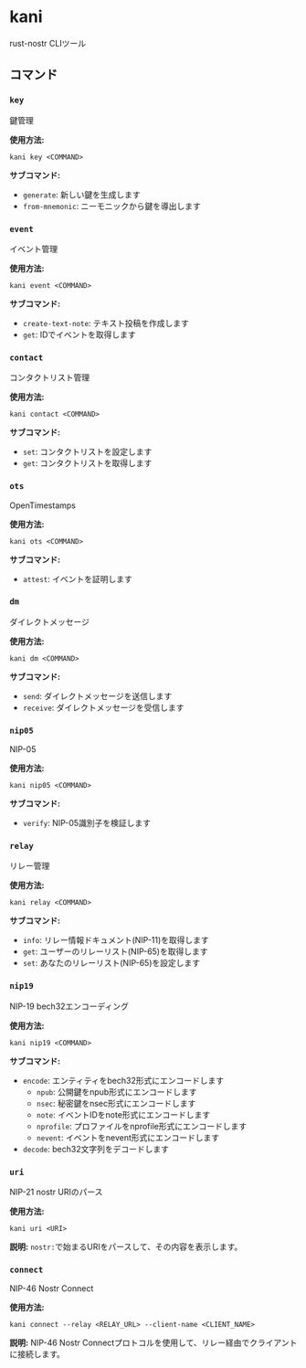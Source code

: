 # kani
rust-nostr CLIツール

## コマンド

### `key`
鍵管理

**使用方法:**
```
kani key <COMMAND>
```

**サブコマンド:**
- `generate`: 新しい鍵を生成します
- `from-mnemonic`: ニーモニックから鍵を導出します

### `event`
イベント管理

**使用方法:**
```
kani event <COMMAND>
```

**サブコマンド:**
- `create-text-note`: テキスト投稿を作成します
- `get`: IDでイベントを取得します

### `contact`
コンタクトリスト管理

**使用方法:**
```
kani contact <COMMAND>
```

**サブコマンド:**
- `set`: コンタクトリストを設定します
- `get`: コンタクトリストを取得します

### `ots`
OpenTimestamps

**使用方法:**
```
kani ots <COMMAND>
```

**サブコマンド:**
- `attest`: イベントを証明します

### `dm`
ダイレクトメッセージ

**使用方法:**
```
kani dm <COMMAND>
```

**サブコマンド:**
- `send`: ダイレクトメッセージを送信します
- `receive`: ダイレクトメッセージを受信します

### `nip05`
NIP-05

**使用方法:**
```
kani nip05 <COMMAND>
```

**サブコマンド:**
- `verify`: NIP-05識別子を検証します

### `relay`
リレー管理

**使用方法:**
```
kani relay <COMMAND>
```

**サブコマンド:**
- `info`: リレー情報ドキュメント(NIP-11)を取得します
- `get`: ユーザーのリレーリスト(NIP-65)を取得します
- `set`: あなたのリレーリスト(NIP-65)を設定します

### `nip19`
NIP-19 bech32エンコーディング

**使用方法:**
```
kani nip19 <COMMAND>
```

**サブコマンド:**
- `encode`: エンティティをbech32形式にエンコードします
  - `npub`: 公開鍵をnpub形式にエンコードします
  - `nsec`: 秘密鍵をnsec形式にエンコードします
  - `note`: イベントIDをnote形式にエンコードします
  - `nprofile`: プロファイルをnprofile形式にエンコードします
  - `nevent`: イベントをnevent形式にエンコードします
- `decode`: bech32文字列をデコードします

### `uri`
NIP-21 nostr URIのパース

**使用方法:**
```
kani uri <URI>
```

**説明:**
`nostr:`で始まるURIをパースして、その内容を表示します。

### `connect`
NIP-46 Nostr Connect

**使用方法:**
```
kani connect --relay <RELAY_URL> --client-name <CLIENT_NAME>
```

**説明:**
NIP-46 Nostr Connectプロトコルを使用して、リレー経由でクライアントに接続します。
